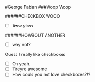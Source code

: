 #George Fabian
###Woop Woop

######CHECKBOX WOOO
- [ ] Aww yisss

######HOWBOUT ANOTHER
- [ ] why not?

Guess I really like checkboxes
- [ ] Oh yeah.
- [ ] Theyre awesome
- [ ] How could you not love checkboxes?!?
